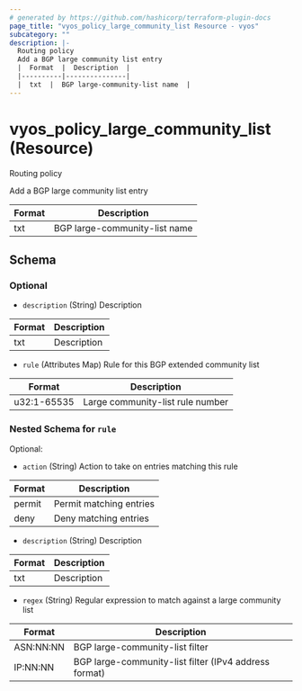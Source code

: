 ```yaml
---
# generated by https://github.com/hashicorp/terraform-plugin-docs
page_title: "vyos_policy_large_community_list Resource - vyos"
subcategory: ""
description: |-
  Routing policy
  Add a BGP large community list entry
  |  Format  |  Description  |
  |----------|---------------|
  |  txt  |  BGP large-community-list name  |
---
```


# vyos_policy_large_community_list (Resource)

Routing policy

Add a BGP large community list entry

|  Format  |  Description  |
|----------|---------------|
|  txt  |  BGP large-community-list name  |



<!-- schema generated by tfplugindocs -->
## Schema

### Optional

- `description` (String) Description

|  Format  |  Description  |
|----------|---------------|
|  txt  |  Description  |
- `rule` (Attributes Map) Rule for this BGP extended community list

|  Format  |  Description  |
|----------|---------------|
|  u32:1-65535  |  Large community-list rule number  | (see [below for nested schema](#nestedatt--rule))

<a id="nestedatt--rule"></a>
### Nested Schema for `rule`

Optional:

- `action` (String) Action to take on entries matching this rule

|  Format  |  Description  |
|----------|---------------|
|  permit  |  Permit matching entries  |
|  deny  |  Deny matching entries  |
- `description` (String) Description

|  Format  |  Description  |
|----------|---------------|
|  txt  |  Description  |
- `regex` (String) Regular expression to match against a large community list

|  Format  |  Description  |
|----------|---------------|
|  ASN:NN:NN  |  BGP large-community-list filter  |
|  IP:NN:NN  |  BGP large-community-list filter (IPv4 address format)  |
